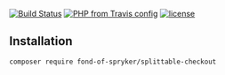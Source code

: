 [![Build Status](https://travis-ci.org/fond-of/spryker-splittable-checkout.svg?branch=master)](https://travis-ci.org/fond-of/spryker-splittable-checkout)
[![PHP from Travis config](https://img.shields.io/travis/php-v/symfony/symfony.svg)](https://php.net/)
[![license](https://img.shields.io/github/license/mashape/apistatus.svg)](https://packagist.org/packages/fond-of-spryker/splittable-checkout)

## Installation

```
composer require fond-of-spryker/splittable-checkout
```
